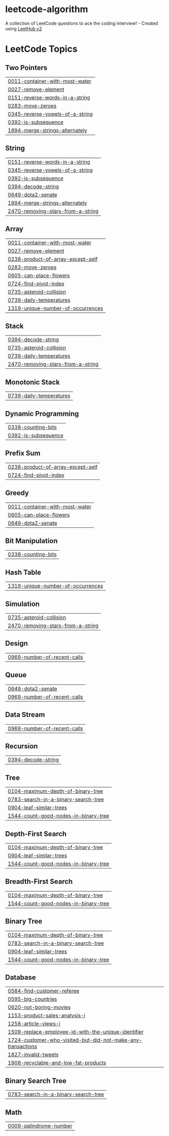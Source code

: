 # leetcode-algorithm
A collection of LeetCode questions to ace the coding interview! - Created using [LeetHub v2](https://github.com/arunbhardwaj/LeetHub-2.0)

<!---LeetCode Topics Start-->
# LeetCode Topics
## Two Pointers
|  |
| ------- |
| [0011-container-with-most-water](https://github.com/Cori1304-Seong/leetcode-algorithm/tree/master/0011-container-with-most-water) |
| [0027-remove-element](https://github.com/Cori1304-Seong/leetcode-algorithm/tree/master/0027-remove-element) |
| [0151-reverse-words-in-a-string](https://github.com/Cori1304-Seong/leetcode-algorithm/tree/master/0151-reverse-words-in-a-string) |
| [0283-move-zeroes](https://github.com/Cori1304-Seong/leetcode-algorithm/tree/master/0283-move-zeroes) |
| [0345-reverse-vowels-of-a-string](https://github.com/Cori1304-Seong/leetcode-algorithm/tree/master/0345-reverse-vowels-of-a-string) |
| [0392-is-subsequence](https://github.com/Cori1304-Seong/leetcode-algorithm/tree/master/0392-is-subsequence) |
| [1894-merge-strings-alternately](https://github.com/Cori1304-Seong/leetcode-algorithm/tree/master/1894-merge-strings-alternately) |
## String
|  |
| ------- |
| [0151-reverse-words-in-a-string](https://github.com/Cori1304-Seong/leetcode-algorithm/tree/master/0151-reverse-words-in-a-string) |
| [0345-reverse-vowels-of-a-string](https://github.com/Cori1304-Seong/leetcode-algorithm/tree/master/0345-reverse-vowels-of-a-string) |
| [0392-is-subsequence](https://github.com/Cori1304-Seong/leetcode-algorithm/tree/master/0392-is-subsequence) |
| [0394-decode-string](https://github.com/Cori1304-Seong/leetcode-algorithm/tree/master/0394-decode-string) |
| [0649-dota2-senate](https://github.com/Cori1304-Seong/leetcode-algorithm/tree/master/0649-dota2-senate) |
| [1894-merge-strings-alternately](https://github.com/Cori1304-Seong/leetcode-algorithm/tree/master/1894-merge-strings-alternately) |
| [2470-removing-stars-from-a-string](https://github.com/Cori1304-Seong/leetcode-algorithm/tree/master/2470-removing-stars-from-a-string) |
## Array
|  |
| ------- |
| [0011-container-with-most-water](https://github.com/Cori1304-Seong/leetcode-algorithm/tree/master/0011-container-with-most-water) |
| [0027-remove-element](https://github.com/Cori1304-Seong/leetcode-algorithm/tree/master/0027-remove-element) |
| [0238-product-of-array-except-self](https://github.com/Cori1304-Seong/leetcode-algorithm/tree/master/0238-product-of-array-except-self) |
| [0283-move-zeroes](https://github.com/Cori1304-Seong/leetcode-algorithm/tree/master/0283-move-zeroes) |
| [0605-can-place-flowers](https://github.com/Cori1304-Seong/leetcode-algorithm/tree/master/0605-can-place-flowers) |
| [0724-find-pivot-index](https://github.com/Cori1304-Seong/leetcode-algorithm/tree/master/0724-find-pivot-index) |
| [0735-asteroid-collision](https://github.com/Cori1304-Seong/leetcode-algorithm/tree/master/0735-asteroid-collision) |
| [0739-daily-temperatures](https://github.com/Cori1304-Seong/leetcode-algorithm/tree/master/0739-daily-temperatures) |
| [1319-unique-number-of-occurrences](https://github.com/Cori1304-Seong/leetcode-algorithm/tree/master/1319-unique-number-of-occurrences) |
## Stack
|  |
| ------- |
| [0394-decode-string](https://github.com/Cori1304-Seong/leetcode-algorithm/tree/master/0394-decode-string) |
| [0735-asteroid-collision](https://github.com/Cori1304-Seong/leetcode-algorithm/tree/master/0735-asteroid-collision) |
| [0739-daily-temperatures](https://github.com/Cori1304-Seong/leetcode-algorithm/tree/master/0739-daily-temperatures) |
| [2470-removing-stars-from-a-string](https://github.com/Cori1304-Seong/leetcode-algorithm/tree/master/2470-removing-stars-from-a-string) |
## Monotonic Stack
|  |
| ------- |
| [0739-daily-temperatures](https://github.com/Cori1304-Seong/leetcode-algorithm/tree/master/0739-daily-temperatures) |
## Dynamic Programming
|  |
| ------- |
| [0338-counting-bits](https://github.com/Cori1304-Seong/leetcode-algorithm/tree/master/0338-counting-bits) |
| [0392-is-subsequence](https://github.com/Cori1304-Seong/leetcode-algorithm/tree/master/0392-is-subsequence) |
## Prefix Sum
|  |
| ------- |
| [0238-product-of-array-except-self](https://github.com/Cori1304-Seong/leetcode-algorithm/tree/master/0238-product-of-array-except-self) |
| [0724-find-pivot-index](https://github.com/Cori1304-Seong/leetcode-algorithm/tree/master/0724-find-pivot-index) |
## Greedy
|  |
| ------- |
| [0011-container-with-most-water](https://github.com/Cori1304-Seong/leetcode-algorithm/tree/master/0011-container-with-most-water) |
| [0605-can-place-flowers](https://github.com/Cori1304-Seong/leetcode-algorithm/tree/master/0605-can-place-flowers) |
| [0649-dota2-senate](https://github.com/Cori1304-Seong/leetcode-algorithm/tree/master/0649-dota2-senate) |
## Bit Manipulation
|  |
| ------- |
| [0338-counting-bits](https://github.com/Cori1304-Seong/leetcode-algorithm/tree/master/0338-counting-bits) |
## Hash Table
|  |
| ------- |
| [1319-unique-number-of-occurrences](https://github.com/Cori1304-Seong/leetcode-algorithm/tree/master/1319-unique-number-of-occurrences) |
## Simulation
|  |
| ------- |
| [0735-asteroid-collision](https://github.com/Cori1304-Seong/leetcode-algorithm/tree/master/0735-asteroid-collision) |
| [2470-removing-stars-from-a-string](https://github.com/Cori1304-Seong/leetcode-algorithm/tree/master/2470-removing-stars-from-a-string) |
## Design
|  |
| ------- |
| [0969-number-of-recent-calls](https://github.com/Cori1304-Seong/leetcode-algorithm/tree/master/0969-number-of-recent-calls) |
## Queue
|  |
| ------- |
| [0649-dota2-senate](https://github.com/Cori1304-Seong/leetcode-algorithm/tree/master/0649-dota2-senate) |
| [0969-number-of-recent-calls](https://github.com/Cori1304-Seong/leetcode-algorithm/tree/master/0969-number-of-recent-calls) |
## Data Stream
|  |
| ------- |
| [0969-number-of-recent-calls](https://github.com/Cori1304-Seong/leetcode-algorithm/tree/master/0969-number-of-recent-calls) |
## Recursion
|  |
| ------- |
| [0394-decode-string](https://github.com/Cori1304-Seong/leetcode-algorithm/tree/master/0394-decode-string) |
## Tree
|  |
| ------- |
| [0104-maximum-depth-of-binary-tree](https://github.com/Cori1304-Seong/leetcode-algorithm/tree/master/0104-maximum-depth-of-binary-tree) |
| [0783-search-in-a-binary-search-tree](https://github.com/Cori1304-Seong/leetcode-algorithm/tree/master/0783-search-in-a-binary-search-tree) |
| [0904-leaf-similar-trees](https://github.com/Cori1304-Seong/leetcode-algorithm/tree/master/0904-leaf-similar-trees) |
| [1544-count-good-nodes-in-binary-tree](https://github.com/Cori1304-Seong/leetcode-algorithm/tree/master/1544-count-good-nodes-in-binary-tree) |
## Depth-First Search
|  |
| ------- |
| [0104-maximum-depth-of-binary-tree](https://github.com/Cori1304-Seong/leetcode-algorithm/tree/master/0104-maximum-depth-of-binary-tree) |
| [0904-leaf-similar-trees](https://github.com/Cori1304-Seong/leetcode-algorithm/tree/master/0904-leaf-similar-trees) |
| [1544-count-good-nodes-in-binary-tree](https://github.com/Cori1304-Seong/leetcode-algorithm/tree/master/1544-count-good-nodes-in-binary-tree) |
## Breadth-First Search
|  |
| ------- |
| [0104-maximum-depth-of-binary-tree](https://github.com/Cori1304-Seong/leetcode-algorithm/tree/master/0104-maximum-depth-of-binary-tree) |
| [1544-count-good-nodes-in-binary-tree](https://github.com/Cori1304-Seong/leetcode-algorithm/tree/master/1544-count-good-nodes-in-binary-tree) |
## Binary Tree
|  |
| ------- |
| [0104-maximum-depth-of-binary-tree](https://github.com/Cori1304-Seong/leetcode-algorithm/tree/master/0104-maximum-depth-of-binary-tree) |
| [0783-search-in-a-binary-search-tree](https://github.com/Cori1304-Seong/leetcode-algorithm/tree/master/0783-search-in-a-binary-search-tree) |
| [0904-leaf-similar-trees](https://github.com/Cori1304-Seong/leetcode-algorithm/tree/master/0904-leaf-similar-trees) |
| [1544-count-good-nodes-in-binary-tree](https://github.com/Cori1304-Seong/leetcode-algorithm/tree/master/1544-count-good-nodes-in-binary-tree) |
## Database
|  |
| ------- |
| [0584-find-customer-referee](https://github.com/Cori1304-Seong/leetcode-algorithm/tree/master/0584-find-customer-referee) |
| [0595-big-countries](https://github.com/Cori1304-Seong/leetcode-algorithm/tree/master/0595-big-countries) |
| [0620-not-boring-movies](https://github.com/Cori1304-Seong/leetcode-algorithm/tree/master/0620-not-boring-movies) |
| [1153-product-sales-analysis-i](https://github.com/Cori1304-Seong/leetcode-algorithm/tree/master/1153-product-sales-analysis-i) |
| [1258-article-views-i](https://github.com/Cori1304-Seong/leetcode-algorithm/tree/master/1258-article-views-i) |
| [1509-replace-employee-id-with-the-unique-identifier](https://github.com/Cori1304-Seong/leetcode-algorithm/tree/master/1509-replace-employee-id-with-the-unique-identifier) |
| [1724-customer-who-visited-but-did-not-make-any-transactions](https://github.com/Cori1304-Seong/leetcode-algorithm/tree/master/1724-customer-who-visited-but-did-not-make-any-transactions) |
| [1827-invalid-tweets](https://github.com/Cori1304-Seong/leetcode-algorithm/tree/master/1827-invalid-tweets) |
| [1908-recyclable-and-low-fat-products](https://github.com/Cori1304-Seong/leetcode-algorithm/tree/master/1908-recyclable-and-low-fat-products) |
## Binary Search Tree
|  |
| ------- |
| [0783-search-in-a-binary-search-tree](https://github.com/Cori1304-Seong/leetcode-algorithm/tree/master/0783-search-in-a-binary-search-tree) |
## Math
|  |
| ------- |
| [0009-palindrome-number](https://github.com/Cori1304-Seong/leetcode-algorithm/tree/master/0009-palindrome-number) |
<!---LeetCode Topics End-->